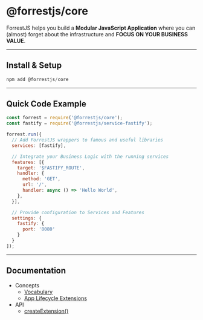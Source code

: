 # @forrestjs/core

ForrestJS helps you build a **Modular JavaScript Application** where you can (almost) forget about the infrastructure and **FOCUS ON YOUR BUSINESS VALUE**.

---

## Install & Setup

```js
npm add @forrestjs/core
```

---

## Quick Code Example

```js
const forrest = require('@forrestjs/core');
const fastify = require('@forrestjs/service-fastify');

forrest.run({
  // Add ForrestJS wrappers to famous and useful libraries
  services: [fastify],

  // Integrate your Business Logic with the running services
  features: [{
    target: '$FASTIFY_ROUTE',
    handler: {
      method: 'GET',
      url: '/',
      handler: async () => 'Hello World',
    },
  }],

  // Provide configuration to Services and Features
  settings: {
    fastify: {
      port: '8080'
    }
  }
]);
```

---

## Documentation

- Concepts
  - [Vocabulary](./docs/vocabulary/README.md)
  - [App Lifecycle Extensions](./docs/lifecycle/README.md)
- API
  - [createExtension()](./docs/create-extension/README.md)
